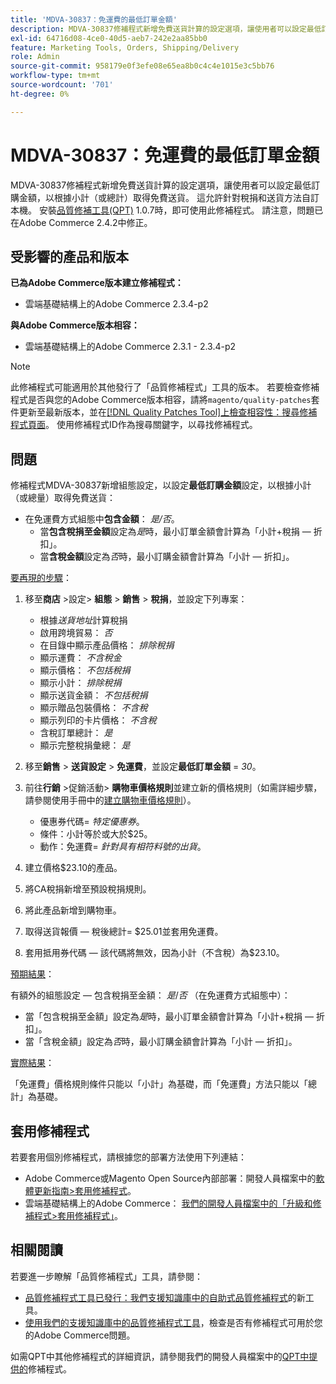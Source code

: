 ```yaml
---
title: 'MDVA-30837：免運費的最低訂單金額'
description: MDVA-30837修補程式新增免費送貨計算的設定選項，讓使用者可以設定最低訂購金額，以根據小計（或總計）取得免費送貨。 這允許針對稅捐和送貨方法自訂本機。 安裝[Quality Patches Tool (QPT)](/help/announcements/adobe-commerce-announcements/magento-quality-patches-released-new-tool-to-self-serve-quality-patches.md) 1.0.7時，即可使用此修補程式。 請注意，問題已在Adobe Commerce 2.4.2中修正。
exl-id: 64716d08-4ce0-40d5-aeb7-242e2aa85bb0
feature: Marketing Tools, Orders, Shipping/Delivery
role: Admin
source-git-commit: 958179e0f3efe08e65ea8b0c4c4e1015e3c5bb76
workflow-type: tm+mt
source-wordcount: '701'
ht-degree: 0%

---
```


# MDVA-30837：免運費的最低訂單金額

MDVA-30837修補程式新增免費送貨計算的設定選項，讓使用者可以設定最低訂購金額，以根據小計（或總計）取得免費送貨。 這允許針對稅捐和送貨方法自訂本機。 安裝[品質修補工具(QPT)](/help/announcements/adobe-commerce-announcements/magento-quality-patches-released-new-tool-to-self-serve-quality-patches.md) 1.0.7時，即可使用此修補程式。 請注意，問題已在Adobe Commerce 2.4.2中修正。

## 受影響的產品和版本

**已為Adobe Commerce版本建立修補程式：**

* 雲端基礎結構上的Adobe Commerce 2.3.4-p2

**與Adobe Commerce版本相容：**

* 雲端基礎結構上的Adobe Commerce 2.3.1 - 2.3.4-p2

>[!NOTE]
>
>此修補程式可能適用於其他發行了「品質修補程式」工具的版本。 若要檢查修補程式是否與您的Adobe Commerce版本相容，請將`magento/quality-patches`套件更新至最新版本，並在[[!DNL Quality Patches Tool]上檢查相容性：搜尋修補程式頁面](https://devdocs.magento.com/quality-patches/tool.html#patch-grid)。 使用修補程式ID作為搜尋關鍵字，以尋找修補程式。

## 問題

修補程式MDVA-30837新增組態設定，以設定&#x200B;**最低訂購金額**&#x200B;設定，以根據小計（或總量）取得免費送貨：

* 在免運費方式組態中&#x200B;**包含金額**： *是/否*。
   * 當&#x200B;**包含稅捐至金額**&#x200B;設定為&#x200B;*是*&#x200B;時，最小訂單金額會計算為「小計+稅捐 — 折扣」。
   * 當&#x200B;**含稅金額**&#x200B;設定為&#x200B;*否*&#x200B;時，最小訂購金額會計算為「小計 — 折扣」。

<u>要再現的步驟</u>：

1. 移至&#x200B;**商店** >設定> **組態** > **銷售** > **稅捐**，並設定下列專案：

   * 根據&#x200B;*送貨地址*&#x200B;計算稅捐
   * 啟用跨境貿易： *否*
   * 在目錄中顯示產品價格： *排除稅捐*
   * 顯示運費： *不含稅金*
   * 顯示價格： *不包括稅捐*
   * 顯示小計： *排除稅捐*
   * 顯示送貨金額： *不包括稅捐*
   * 顯示贈品包裝價格： *不含稅*
   * 顯示列印的卡片價格： *不含稅*
   * 含稅訂單總計： *是*
   * 顯示完整稅捐彙總： *是*

1. 移至&#x200B;**銷售** > **送貨設定** > **免運費**，並設定&#x200B;**最低訂單金額** = *30*。
1. 前往&#x200B;**行銷** >促銷活動> **購物車價格規則**&#x200B;並建立新的價格規則（如需詳細步驟，請參閱使用手冊中的[建立購物車價格規則](https://docs.magento.com/user-guide/marketing/price-rules-cart-create.html)）。

   * 優惠券代碼= *特定優惠券*。
   * 條件：小計等於或大於$25。
   * 動作：免運費= *針對具有相符料號的出貨*。

1. 建立價格$23.10的產品。
1. 將CA稅捐新增至預設稅捐規則。
1. 將此產品新增到購物車。
1. 取得送貨報價 — 稅後總計= $25.01並套用免運費。
1. 套用抵用券代碼 — 該代碼將無效，因為小計（不含稅）為$23.10。

<u>預期結果</u>：

有額外的組態設定 — 包含稅捐至金額： *是*/*否* （在免運費方式組態中）：

* 當「包含稅捐至金額」設定為&#x200B;*是*&#x200B;時，最小訂單金額會計算為「小計+稅捐 — 折扣」。
* 當「含稅金額」設定為&#x200B;*否*&#x200B;時，最小訂購金額會計算為「小計 — 折扣」。

<u>實際結果</u>：

「免運費」價格規則條件只能以「小計」為基礎，而「免運費」方法只能以「總計」為基礎。

## 套用修補程式

若要套用個別修補程式，請根據您的部署方法使用下列連結：

* Adobe Commerce或Magento Open Source內部部署：開發人員檔案中的[軟體更新指南>套用修補程式](https://devdocs.magento.com/guides/v2.4/comp-mgr/patching/mqp.html)。
* 雲端基礎結構上的Adobe Commerce： [我們的開發人員檔案中的「升級和修補程式>套用修補程式」](https://devdocs.magento.com/cloud/project/project-patch.html)。

## 相關閱讀

若要進一步瞭解「品質修補程式」工具，請參閱：

* [品質修補程式工具已發行：我們支援知識庫中的自助式品質修補程式](/help/announcements/adobe-commerce-announcements/magento-quality-patches-released-new-tool-to-self-serve-quality-patches.md)的新工具。
* [使用我們的支援知識庫中的品質修補程式工具](/help/support-tools/patches-available-in-qpt-tool/check-patch-for-magento-issue-with-magento-quality-patches.md)，檢查是否有修補程式可用於您的Adobe Commerce問題。

如需QPT中其他修補程式的詳細資訊，請參閱我們的開發人員檔案中的[QPT中提供的](https://devdocs.magento.com/quality-patches/tool.html#patch-grid)修補程式。
